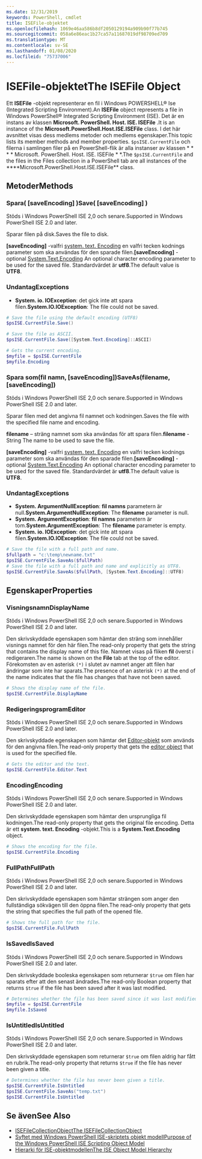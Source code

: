```yaml
---
ms.date: 12/31/2019
keywords: PowerShell, cmdlet
title: ISEFile-objektet
ms.openlocfilehash: 1069e46aa586b8df2050129194a909b90f77b745
ms.sourcegitcommit: 058a6e86eac1b27ca57a11687019df98709ed709
ms.translationtype: MT
ms.contentlocale: sv-SE
ms.lasthandoff: 01/08/2020
ms.locfileid: "75737006"
---
```

# <a name="the-isefile-object"></a><span data-ttu-id="2310c-103">ISEFile-objektet</span><span class="sxs-lookup"><span data-stu-id="2310c-103">The ISEFile Object</span></span>

<span data-ttu-id="2310c-104">Ett **ISEFile** -objekt representerar en fil i Windows POWERSHELL® Ise (Integrated Scripting Environment).</span><span class="sxs-lookup"><span data-stu-id="2310c-104">An **ISEFile** object represents a file in Windows PowerShell® Integrated Scripting Environment (ISE).</span></span> <span data-ttu-id="2310c-105">Det är en instans av klassen **Microsoft. PowerShell. Host. ISE. ISEFile** .</span><span class="sxs-lookup"><span data-stu-id="2310c-105">It is an instance of the **Microsoft.PowerShell.Host.ISE.ISEFile** class.</span></span> <span data-ttu-id="2310c-106">I det här avsnittet visas dess medlems metoder och medlems egenskaper.</span><span class="sxs-lookup"><span data-stu-id="2310c-106">This topic lists its member methods and member properties.</span></span> <span data-ttu-id="2310c-107">`$psISE.CurrentFile` och filerna i samlingen filer på en PowerShell-flik är alla instanser av klassen \* \* \* \* Microsoft. PowerShell. Host. ISE. ISEFile \* \*.</span><span class="sxs-lookup"><span data-stu-id="2310c-107">The `$psISE.CurrentFile` and the files in the Files collection in a PowerShell tab are all instances of the \*\*\*\*Microsoft.PowerShell.Host.ISE.ISEFile\*\* class.</span></span>

## <a name="methods"></a><span data-ttu-id="2310c-108">Metoder</span><span class="sxs-lookup"><span data-stu-id="2310c-108">Methods</span></span>

### <a name="save-saveencoding-"></a><span data-ttu-id="2310c-109">Spara\( \[saveEncoding\] \)</span><span class="sxs-lookup"><span data-stu-id="2310c-109">Save\( \[saveEncoding\] \)</span></span>

<span data-ttu-id="2310c-110">Stöds i Windows PowerShell ISE 2,0 och senare.</span><span class="sxs-lookup"><span data-stu-id="2310c-110">Supported in Windows PowerShell ISE 2.0 and later.</span></span>

<span data-ttu-id="2310c-111">Sparar filen på disk.</span><span class="sxs-lookup"><span data-stu-id="2310c-111">Saves the file to disk.</span></span>

<span data-ttu-id="2310c-112">**\[saveEncoding\]** -valfri [system. text. Encoding](https://msdn.microsoft.com/library/system.text.encoding.aspx) en valfri tecken kodnings parameter som ska användas för den sparade filen.</span><span class="sxs-lookup"><span data-stu-id="2310c-112">**\[saveEncoding\]** - optional [System.Text.Encoding](https://msdn.microsoft.com/library/system.text.encoding.aspx) An optional character encoding parameter to be used for the saved file.</span></span> <span data-ttu-id="2310c-113">Standardvärdet är **utf8**.</span><span class="sxs-lookup"><span data-stu-id="2310c-113">The default value is **UTF8**.</span></span>

### <a name="exceptions"></a><span data-ttu-id="2310c-114">Undantag</span><span class="sxs-lookup"><span data-stu-id="2310c-114">Exceptions</span></span>

- <span data-ttu-id="2310c-115">**System. io. IOException**: det gick inte att spara filen.</span><span class="sxs-lookup"><span data-stu-id="2310c-115">**System.IO.IOException**: The file could not be saved.</span></span>

```powershell
# Save the file using the default encoding (UTF8)
$psISE.CurrentFile.Save()

# Save the file as ASCII.
$psISE.CurrentFile.Save([System.Text.Encoding]::ASCII)

# Gets the current encoding.
$myfile = $psISE.CurrentFile
$myfile.Encoding
```

### <a name="saveasfilename-saveencoding"></a><span data-ttu-id="2310c-116">Spara som\(fil namn, \[saveEncoding\]\)</span><span class="sxs-lookup"><span data-stu-id="2310c-116">SaveAs\(filename, \[saveEncoding\]\)</span></span>

<span data-ttu-id="2310c-117">Stöds i Windows PowerShell ISE 2,0 och senare.</span><span class="sxs-lookup"><span data-stu-id="2310c-117">Supported in Windows PowerShell ISE 2.0 and later.</span></span>

<span data-ttu-id="2310c-118">Sparar filen med det angivna fil namnet och kodningen.</span><span class="sxs-lookup"><span data-stu-id="2310c-118">Saves the file with the specified file name and encoding.</span></span>

<span data-ttu-id="2310c-119">**filename** – sträng namnet som ska användas för att spara filen.</span><span class="sxs-lookup"><span data-stu-id="2310c-119">**filename** - String The name to be used to save the file.</span></span>

<span data-ttu-id="2310c-120">**\[saveEncoding\]** -valfri [system. text. Encoding](https://msdn.microsoft.com/library/system.text.encoding.aspx) en valfri tecken kodnings parameter som ska användas för den sparade filen.</span><span class="sxs-lookup"><span data-stu-id="2310c-120">**\[saveEncoding\]** - optional [System.Text.Encoding](https://msdn.microsoft.com/library/system.text.encoding.aspx) An optional character encoding parameter to be used for the saved file.</span></span> <span data-ttu-id="2310c-121">Standardvärdet är **utf8**.</span><span class="sxs-lookup"><span data-stu-id="2310c-121">The default value is **UTF8**.</span></span>

### <a name="exceptions"></a><span data-ttu-id="2310c-122">Undantag</span><span class="sxs-lookup"><span data-stu-id="2310c-122">Exceptions</span></span>

- <span data-ttu-id="2310c-123">**System. ArgumentNullException**: **fil namns** parametern är null.</span><span class="sxs-lookup"><span data-stu-id="2310c-123">**System.ArgumentNullException**: The **filename** parameter is null.</span></span>
- <span data-ttu-id="2310c-124">**System. ArgumentException**: **fil namns** parametern är tom.</span><span class="sxs-lookup"><span data-stu-id="2310c-124">**System.ArgumentException**: The **filename** parameter is empty.</span></span>
- <span data-ttu-id="2310c-125">**System. io. IOException**: det gick inte att spara filen.</span><span class="sxs-lookup"><span data-stu-id="2310c-125">**System.IO.IOException**: The file could not be saved.</span></span>

```powershell
# Save the file with a full path and name.
$fullpath = "c:\temp\newname.txt"
$psISE.CurrentFile.SaveAs($fullPath)
# Save the file with a full path and name and explicitly as UTF8.
$psISE.CurrentFile.SaveAs($fullPath, [System.Text.Encoding]::UTF8)
```

## <a name="properties"></a><span data-ttu-id="2310c-126">Egenskaper</span><span class="sxs-lookup"><span data-stu-id="2310c-126">Properties</span></span>

### <a name="displayname"></a><span data-ttu-id="2310c-127">Visningsnamn</span><span class="sxs-lookup"><span data-stu-id="2310c-127">DisplayName</span></span>

<span data-ttu-id="2310c-128">Stöds i Windows PowerShell ISE 2,0 och senare.</span><span class="sxs-lookup"><span data-stu-id="2310c-128">Supported in Windows PowerShell ISE 2.0 and later.</span></span>

<span data-ttu-id="2310c-129">Den skrivskyddade egenskapen som hämtar den sträng som innehåller visnings namnet för den här filen.</span><span class="sxs-lookup"><span data-stu-id="2310c-129">The read-only property that gets the string that contains the display name of this file.</span></span> <span data-ttu-id="2310c-130">Namnet visas på fliken **fil** överst i redigeraren.</span><span class="sxs-lookup"><span data-stu-id="2310c-130">The name is shown on the **File** tab at the top of the editor.</span></span> <span data-ttu-id="2310c-131">Förekomsten av en asterisk `(*)` i slutet av namnet anger att filen har ändringar som inte har sparats.</span><span class="sxs-lookup"><span data-stu-id="2310c-131">The presence of an asterisk `(*)` at the end of the name indicates that the file has changes that have not been saved.</span></span>

```powershell
# Shows the display name of the file.
$psISE.CurrentFile.DisplayName
```

### <a name="editor"></a><span data-ttu-id="2310c-132">Redigeringsprogram</span><span class="sxs-lookup"><span data-stu-id="2310c-132">Editor</span></span>

<span data-ttu-id="2310c-133">Stöds i Windows PowerShell ISE 2,0 och senare.</span><span class="sxs-lookup"><span data-stu-id="2310c-133">Supported in Windows PowerShell ISE 2.0 and later.</span></span>

<span data-ttu-id="2310c-134">Den skrivskyddade egenskapen som hämtar det [Editor-objekt](The-ISEEditor-Object.md) som används för den angivna filen.</span><span class="sxs-lookup"><span data-stu-id="2310c-134">The read-only property that gets the [editor object](The-ISEEditor-Object.md) that is used for the specified file.</span></span>

```powershell
# Gets the editor and the text.
$psISE.CurrentFile.Editor.Text
```

### <a name="encoding"></a><span data-ttu-id="2310c-135">Encoding</span><span class="sxs-lookup"><span data-stu-id="2310c-135">Encoding</span></span>

<span data-ttu-id="2310c-136">Stöds i Windows PowerShell ISE 2,0 och senare.</span><span class="sxs-lookup"><span data-stu-id="2310c-136">Supported in Windows PowerShell ISE 2.0 and later.</span></span>

<span data-ttu-id="2310c-137">Den skrivskyddade egenskapen som hämtar den ursprungliga fil kodningen.</span><span class="sxs-lookup"><span data-stu-id="2310c-137">The read-only property that gets the original file encoding.</span></span> <span data-ttu-id="2310c-138">Detta är ett **system. text. Encoding** -objekt.</span><span class="sxs-lookup"><span data-stu-id="2310c-138">This is a **System.Text.Encoding** object.</span></span>

```powershell
# Shows the encoding for the file.
$psISE.CurrentFile.Encoding
```

### <a name="fullpath"></a><span data-ttu-id="2310c-139">FullPath</span><span class="sxs-lookup"><span data-stu-id="2310c-139">FullPath</span></span>

<span data-ttu-id="2310c-140">Stöds i Windows PowerShell ISE 2,0 och senare.</span><span class="sxs-lookup"><span data-stu-id="2310c-140">Supported in Windows PowerShell ISE 2.0 and later.</span></span>

<span data-ttu-id="2310c-141">Den skrivskyddade egenskapen som hämtar strängen som anger den fullständiga sökvägen till den öppna filen.</span><span class="sxs-lookup"><span data-stu-id="2310c-141">The read-only property that gets the string that specifies the full path of the opened file.</span></span>

```powershell
# Shows the full path for the file.
$psISE.CurrentFile.FullPath
```

### <a name="issaved"></a><span data-ttu-id="2310c-142">IsSaved</span><span class="sxs-lookup"><span data-stu-id="2310c-142">IsSaved</span></span>

<span data-ttu-id="2310c-143">Stöds i Windows PowerShell ISE 2,0 och senare.</span><span class="sxs-lookup"><span data-stu-id="2310c-143">Supported in Windows PowerShell ISE 2.0 and later.</span></span>

<span data-ttu-id="2310c-144">Den skrivskyddade booleska egenskapen som returnerar `$true` om filen har sparats efter att den senast ändrades.</span><span class="sxs-lookup"><span data-stu-id="2310c-144">The read-only Boolean property that returns `$true` if the file has been saved after it was last modified.</span></span>

```powershell
# Determines whether the file has been saved since it was last modified.
$myfile = $psISE.CurrentFile
$myfile.IsSaved
```

### <a name="isuntitled"></a><span data-ttu-id="2310c-145">IsUntitled</span><span class="sxs-lookup"><span data-stu-id="2310c-145">IsUntitled</span></span>

<span data-ttu-id="2310c-146">Stöds i Windows PowerShell ISE 2,0 och senare.</span><span class="sxs-lookup"><span data-stu-id="2310c-146">Supported in Windows PowerShell ISE 2.0 and later.</span></span>

<span data-ttu-id="2310c-147">Den skrivskyddade egenskapen som returnerar `$true` om filen aldrig har fått en rubrik.</span><span class="sxs-lookup"><span data-stu-id="2310c-147">The read-only property that returns `$true` if the file has never been given a title.</span></span>

```powershell
# Determines whether the file has never been given a title.
$psISE.CurrentFile.IsUntitled
$psISE.CurrentFile.SaveAs("temp.txt")
$psISE.CurrentFile.IsUntitled
```

## <a name="see-also"></a><span data-ttu-id="2310c-148">Se även</span><span class="sxs-lookup"><span data-stu-id="2310c-148">See Also</span></span>

- [<span data-ttu-id="2310c-149">ISEFileCollectionObject</span><span class="sxs-lookup"><span data-stu-id="2310c-149">The ISEFileCollectionObject</span></span>](The-ISEFileCollection-Object.md)
- [<span data-ttu-id="2310c-150">Syftet med Windows PowerShell ISE-skriptets objekt modell</span><span class="sxs-lookup"><span data-stu-id="2310c-150">Purpose of the Windows PowerShell ISE Scripting Object Model</span></span>](Purpose-of-the-Windows-PowerShell-ISE-Scripting-Object-Model.md)
- [<span data-ttu-id="2310c-151">Hierarki för ISE-objektmodellen</span><span class="sxs-lookup"><span data-stu-id="2310c-151">The ISE Object Model Hierarchy</span></span>](The-ISE-Object-Model-Hierarchy.md)
